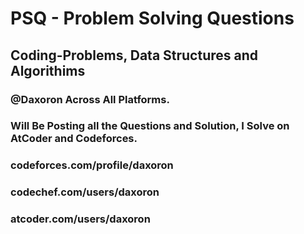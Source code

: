# PSQ -  Problem Solving Questions
## Coding-Problems, Data Structures and Algorithims
### @Daxoron Across All Platforms.
### Will Be Posting all the Questions and Solution, I Solve on AtCoder and Codeforces.
### codeforces.com/profile/daxoron
### codechef.com/users/daxoron
### atcoder.com/users/daxoron